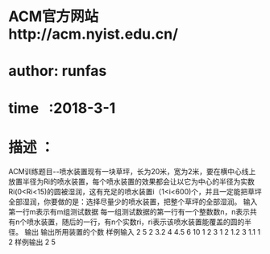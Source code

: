 # ACM官方网站http://acm.nyist.edu.cn/
# author: runfas
# time   :2018-3-1 
# 描述    ：
ACM训练题目--喷水装置现有一块草坪，长为20米，宽为2米，要在横中心线上放置半径为Ri的喷水装置，每个喷水装置的效果都会让以它为中心的半径为实数Ri(0<Ri<15)的圆被湿润，这有充足的喷水装置i（1<i<600)个，并且一定能把草坪全部湿润，你要做的是：选择尽量少的喷水装置，把整个草坪的全部湿润。
输入
第一行m表示有m组测试数据
每一组测试数据的第一行有一个整数数n，n表示共有n个喷水装置，随后的一行，有n个实数ri，ri表示该喷水装置能覆盖的圆的半径。
输出
输出所用装置的个数
样例输入
2
5
2 3.2 4 4.5 6 
10
1 2 3 1 2 1.2 3 1.1 1 2
样例输出
2
5
